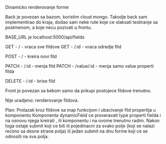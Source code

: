 Dinamicko renderovanje forme

Back je povezan sa bazom, koristim cloud mongo.
Takodje back sam implementirao do kraja, dodao sam neke rute koje ce olaksati testiranje sa postmenom, 
a koje necu pozivati u frontu.

BASE_URL je localhost:5000/api/fields

GET - / - vraca sve fildove
GET - /:id - vraca odredje fild

POST - / - kreira novi fild 

PATCH - /:id - menja fild 
PATCH - /value/:id - menja samo value properti filda

DELETE - /:id - brise fild 

Front je povezan sa bekom samo da prikupi postojece fildove trenutno.

Nije uradjeno: renderovanje fildova.

Plan:
Prolazak kroz fildove sa map funkcijom i ubacivanje fild propertija u komponentu <DynamicField/>
Komponenta dynamicField ce proveravati type properti fielda i na osnovu njega kreirati <InputField/>, <CheckboxField/> ili 
<DropdownField/> komponentu i na ovome trenutno radim.
Nakon toga ostaje submit koji ce biti ili pojedinacni za svako polje (koji se nalazi recimo sa desne strane polja)
ili jedan submit na dnu forme koji ce se odnositi na sva polja.
